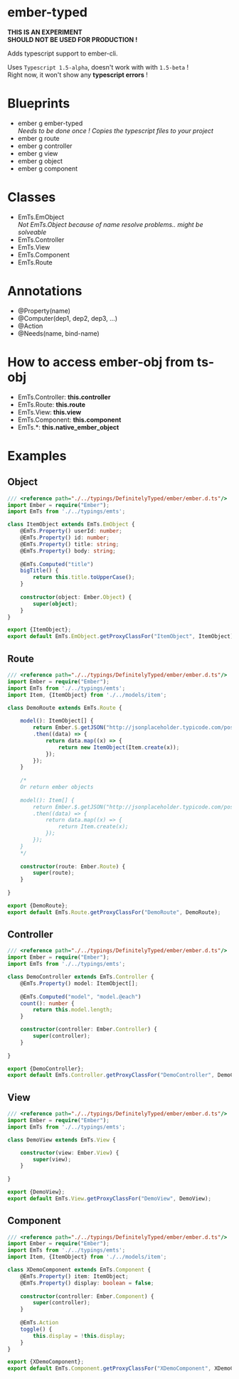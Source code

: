 # ember-typed

**THIS IS AN EXPERIMENT**   
**SHOULD NOT BE USED FOR PRODUCTION !**

Adds typescript support to ember-cli.

Uses `Typescript 1.5-alpha`, doesn't work with with `1.5-beta` !   
Right now, it won't show any **typescript errors** !

# Blueprints
 * ember g ember-typed  
   *Needs to be done once ! Copies the typescript files to your project*
 * ember g route
 * ember g controller
 * ember g view
 * ember g object
 * ember g component

# Classes
 * EmTs.EmObject   
  *Not EmTs.Object because of name resolve problems.. might be solveable*
 * EmTs.Controller
 * EmTs.View
 * EmTs.Component
 * EmTs.Route

# Annotations
 * @Property(name)
 * @Computer(dep1, dep2, dep3, ...)
 * @Action
 * @Needs(name, bind-name)

# How to access ember-obj from ts-obj

* EmTs.Controller: **this.controller**
* EmTs.Route: **this.route**
* EmTs.View: **this.view**
* EmTs.Component: **this.component**
* EmTs.\*: **this.native_ember_object**

# Examples
Object
----
```ts
/// <reference path="./../typings/DefinitelyTyped/ember/ember.d.ts"/>
import Ember = require("Ember");
import EmTs from './../typings/emts';

class ItemObject extends EmTs.EmObject {
	@EmTs.Property() userId: number;
	@EmTs.Property() id: number;
	@EmTs.Property() title: string;
	@EmTs.Property() body: string;
	
	@EmTs.Computed("title")
	bigTitle() {
		return this.title.toUpperCase();
	}
	
	constructor(object: Ember.Object) {
		super(object);
	}
}

export {ItemObject};
export default EmTs.EmObject.getProxyClassFor("ItemObject", ItemObject);
```

Route
----
```ts
/// <reference path="./../typings/DefinitelyTyped/ember/ember.d.ts"/>
import Ember = require("Ember");
import EmTs from './../typings/emts';
import Item, {ItemObject} from './../models/item';

class DemoRoute extends EmTs.Route {
	
	model(): ItemObject[] {
		return Ember.$.getJSON("http://jsonplaceholder.typicode.com/posts")
		.then((data) => {
			return data.map((x) => {
				return new ItemObject(Item.create(x));
			});
		});
	}
	
	/*
	Or return ember objects
	    
    model(): Item[] {
	    return Ember.$.getJSON("http://jsonplaceholder.typicode.com/posts")
	    .then((data) => {
		    return data.map((x) => {
			    return Item.create(x);
		    });
	    });
	}
    */
	
	constructor(route: Ember.Route) {
		super(route);
	}
	
}

export {DemoRoute};
export default EmTs.Route.getProxyClassFor("DemoRoute", DemoRoute);
```

Controller
----
```ts
/// <reference path="./../typings/DefinitelyTyped/ember/ember.d.ts"/>
import Ember = require("Ember");
import EmTs from './../typings/emts';

class DemoController extends EmTs.Controller {
	@EmTs.Property() model: ItemObject[];
	
	@EmTs.Computed("model", "model.@each")
	count(): number {
		return this.model.length;
	}

	constructor(controller: Ember.Controller) {
		super(controller);
	}
	
}

export {DemoController};
export default EmTs.Controller.getProxyClassFor("DemoController", DemoController);
```

View
----
```ts
/// <reference path="./../typings/DefinitelyTyped/ember/ember.d.ts"/>
import Ember = require("Ember");
import EmTs from './../typings/emts';

class DemoView extends EmTs.View {

	constructor(view: Ember.View) {
		super(view);
	}
	
}

export {DemoView};
export default EmTs.View.getProxyClassFor("DemoView", DemoView);
```

Component
----
```ts
/// <reference path="./../typings/DefinitelyTyped/ember/ember.d.ts"/>
import Ember = require("Ember");
import EmTs from './../typings/emts';
import Item, {ItemObject} from './../models/item';

class XDemoComponent extends EmTs.Component {
	@EmTs.Property() item: ItemObject;
	@EmTs.Property() display: boolean = false;
	
	constructor(controller: Ember.Component) {
		super(controller);
	}
	
	@EmTs.Action
	toggle() {
		this.display = !this.display;
	}
}

export {XDemoComponent};
export default EmTs.Component.getProxyClassFor("XDemoComponent", XDemoComponent);
```
